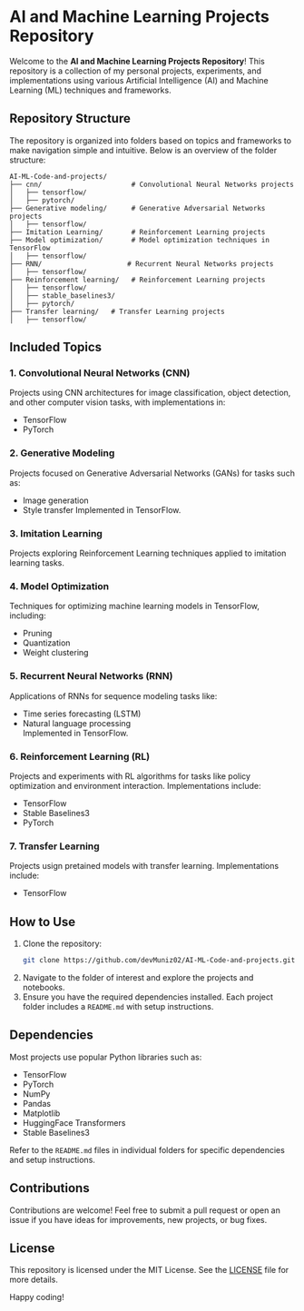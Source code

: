 # AI and Machine Learning Projects Repository

Welcome to the **AI and Machine Learning Projects Repository**! This repository is a collection of my personal projects, experiments, and implementations using various Artificial Intelligence (AI) and Machine Learning (ML) techniques and frameworks.

## Repository Structure
The repository is organized into folders based on topics and frameworks to make navigation simple and intuitive. Below is an overview of the folder structure:

```
AI-ML-Code-and-projects/
├── cnn/                      # Convolutional Neural Networks projects
│   ├── tensorflow/
│   ├── pytorch/
├── Generative modeling/      # Generative Adversarial Networks projects
│   ├── tensorflow/
├── Imitation Learning/       # Reinforcement Learning projects
├── Model optimization/       # Model optimization techniques in TensorFlow
│   ├── tensorflow/
├── RNN/                     # Recurrent Neural Networks projects
│   ├── tensorflow/
├── Reinforcement learning/   # Reinforcement Learning projects
│   ├── tensorflow/
│   ├── stable_baselines3/
│   ├── pytorch/
├── Transfer learning/   # Transfer Learning projects
│   ├── tensorflow/
```

## Included Topics

### 1. **Convolutional Neural Networks (CNN)**
Projects using CNN architectures for image classification, object detection, and other computer vision tasks, with implementations in:
- TensorFlow
- PyTorch

### 2. **Generative Modeling**
Projects focused on Generative Adversarial Networks (GANs) for tasks such as:
- Image generation
- Style transfer
Implemented in TensorFlow.

### 3. **Imitation Learning**
Projects exploring Reinforcement Learning techniques applied to imitation learning tasks.

### 4. **Model Optimization**
Techniques for optimizing machine learning models in TensorFlow, including:
- Pruning
- Quantization
- Weight clustering

### 5. **Recurrent Neural Networks (RNN)**
Applications of RNNs for sequence modeling tasks like:
- Time series forecasting (LSTM)
- Natural language processing  
Implemented in TensorFlow.

### 6. **Reinforcement Learning (RL)**
Projects and experiments with RL algorithms for tasks like policy optimization and environment interaction. Implementations include:
- TensorFlow
- Stable Baselines3
- PyTorch

### 7. **Transfer Learning**
Projects usign pretained models with transfer learning. Implementations include:
- TensorFlow

## How to Use
1. Clone the repository:
   ```bash
   git clone https://github.com/devMuniz02/AI-ML-Code-and-projects.git
   ```
2. Navigate to the folder of interest and explore the projects and notebooks.
3. Ensure you have the required dependencies installed. Each project folder includes a `README.md` with setup instructions.

## Dependencies
Most projects use popular Python libraries such as:
- TensorFlow
- PyTorch
- NumPy
- Pandas
- Matplotlib
- HuggingFace Transformers
- Stable Baselines3

Refer to the `README.md` files in individual folders for specific dependencies and setup instructions.

## Contributions
Contributions are welcome! Feel free to submit a pull request or open an issue if you have ideas for improvements, new projects, or bug fixes.

## License
This repository is licensed under the MIT License. See the [LICENSE](LICENSE) file for more details.

Happy coding!

